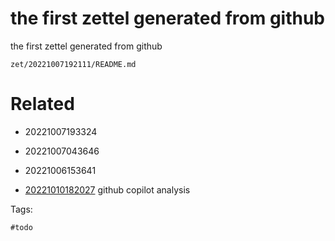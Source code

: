 # the first zettel generated from github

the first zettel generated from github

` zet/20221007192111/README.md `

# Related

- 20221007193324

- 20221007043646

- 20221006153641

- [20221010182027](/zet/20221010182027/README.md) github copilot analysis

Tags:

    #todo
